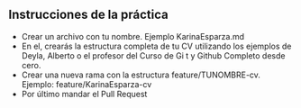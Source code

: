 ## Instrucciones de la práctica

- Crear un archivo con tu nombre. Ejemplo KarinaEsparza.md
- En el, crearás la estructura completa de tu CV utilizando los ejemplos de Deyla, Alberto
  o el profesor del Curso de Gi t y Github Completo desde cero.
- Crear una nueva rama con la estructura feature/TUNOMBRE-cv. Ejemplo: feature/KarinaEsparza-cv
- Por último mandar el Pull Request
